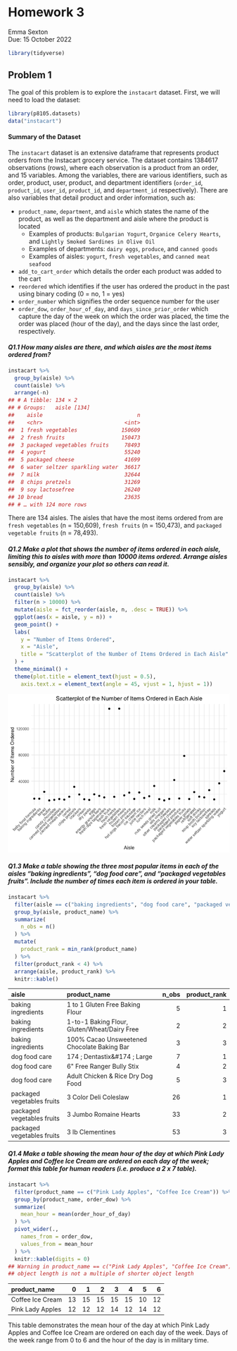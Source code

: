 Homework 3
================
Emma Sexton <br>
Due: 15 October 2022

``` r
library(tidyverse)
```

## Problem 1

The goal of this problem is to explore the `instacart` dataset. First,
we will need to load the dataset:

``` r
library(p8105.datasets)
data("instacart")
```

#### Summary of the Dataset

The `instacart` dataset is an extensive dataframe that represents
product orders from the Instacart grocery service. The dataset contains
1384617 observations (rows), where each observation is a product from an
order, and 15 variables. Among the variables, there are various
identifiers, such as order, product, user, product, and department
identifiers (`order_id`, `product_id`, `user_id`, `product_id`, and
`department_id` respectively). There are also variables that detail
product and order information, such as:

-   `product_name`, `department`, and `aisle` which states the name of
    the product, as well as the department and aisle where the product
    is located
    -   Examples of products: `Bulgarian Yogurt`,
        `Organice Celery Hearts`, and
        `Lightly Smoked Sardines in Olive Oil`
    -   Examples of departments: `dairy eggs`, `produce`, and
        `canned goods`
    -   Examples of aisles: `yogurt`, `fresh vegetables`, and
        `canned meat seafood`
-   `add_to_cart_order` which details the order each product was added
    to the cart
-   `reordered` which identifies if the user has ordered the product in
    the past using binary coding (0 = no, 1 = yes)
-   `order_number` which signifies the order sequence number for the
    user
-   `order_dow`, `order_hour_of_day`, and `days_since_prior_order` which
    capture the day of the week on which the order was placed, the time
    the order was placed (hour of the day), and the days since the last
    order, respectively.

#### *Q1.1 How many aisles are there, and which aisles are the most items ordered from?*

``` r
instacart %>% 
  group_by(aisle) %>% 
  count(aisle) %>% 
  arrange(-n)
## # A tibble: 134 × 2
## # Groups:   aisle [134]
##    aisle                              n
##    <chr>                          <int>
##  1 fresh vegetables              150609
##  2 fresh fruits                  150473
##  3 packaged vegetables fruits     78493
##  4 yogurt                         55240
##  5 packaged cheese                41699
##  6 water seltzer sparkling water  36617
##  7 milk                           32644
##  8 chips pretzels                 31269
##  9 soy lactosefree                26240
## 10 bread                          23635
## # … with 124 more rows
```

There are 134 aisles. The aisles that have the most items ordered from
are `fresh vegetables` (n = 150,609), `fresh fruits` (n = 150,473), and
`packaged vegetable fruits` (n = 78,493).

#### *Q1.2 Make a plot that shows the number of items ordered in each aisle, limiting this to aisles with more than 10000 items ordered. Arrange aisles sensibly, and organize your plot so others can read it.*

``` r
instacart %>% 
  group_by(aisle) %>% 
  count(aisle) %>% 
  filter(n > 10000) %>% 
  mutate(aisle = fct_reorder(aisle, n, .desc = TRUE)) %>% 
  ggplot(aes(x = aisle, y = n)) +
  geom_point() +
  labs(
    y = "Number of Items Ordered",
    x = "Aisle",
    title = "Scatterplot of the Number of Items Ordered in Each Aisle"
  ) +
  theme_minimal() +
  theme(plot.title = element_text(hjust = 0.5),
    axis.text.x = element_text(angle = 45, vjust = 1, hjust = 1))
```

![](p8105_hw3_els2250_files/figure-gfm/unnamed-chunk-4-1.png)<!-- -->

#### *Q1.3 Make a table showing the three most popular items in each of the aisles “baking ingredients”, “dog food care”, and “packaged vegetables fruits”. Include the number of times each item is ordered in your table.*

``` r
instacart %>% 
  filter(aisle == c("baking ingredients", "dog food care", "packaged vegetables fruits")) %>% 
  group_by(aisle, product_name) %>% 
  summarize(
    n_obs = n()
  ) %>% 
  mutate(
    product_rank = min_rank(product_name)
  ) %>% 
  filter(product_rank < 4) %>% 
  arrange(aisle, product_rank) %>% 
  knitr::kable()
```

| aisle                      | product_name                                 | n_obs | product_rank |
|:---------------------------|:---------------------------------------------|------:|-------------:|
| baking ingredients         | 1 to 1 Gluten Free Baking Flour              |     5 |            1 |
| baking ingredients         | 1-to-1 Baking Flour, Gluten/Wheat/Dairy Free |     2 |            2 |
| baking ingredients         | 100% Cacao Unsweetened Chocolate Baking Bar  |     3 |            3 |
| dog food care              | 174 ; Dentastix&#174 ; Large                 |     7 |            1 |
| dog food care              | 6" Free Ranger Bully Stix                    |     4 |            2 |
| dog food care              | Adult Chicken & Rice Dry Dog Food            |     5 |            3 |
| packaged vegetables fruits | 3 Color Deli Coleslaw                        |    26 |            1 |
| packaged vegetables fruits | 3 Jumbo Romaine Hearts                       |    33 |            2 |
| packaged vegetables fruits | 3 lb Clementines                             |    53 |            3 |

#### *Q1.4 Make a table showing the mean hour of the day at which Pink Lady Apples and Coffee Ice Cream are ordered on each day of the week; format this table for human readers (i.e. produce a 2 x 7 table).*

``` r
instacart %>% 
  filter(product_name == c("Pink Lady Apples", "Coffee Ice Cream")) %>% 
  group_by(product_name, order_dow) %>% 
  summarize(
    mean_hour = mean(order_hour_of_day)
  ) %>% 
  pivot_wider(., 
    names_from = order_dow,
    values_from = mean_hour
  ) %>% 
  knitr::kable(digits = 0)
## Warning in product_name == c("Pink Lady Apples", "Coffee Ice Cream"): longer
## object length is not a multiple of shorter object length
```

| product_name     |   0 |   1 |   2 |   3 |   4 |   5 |   6 |
|:-----------------|----:|----:|----:|----:|----:|----:|----:|
| Coffee Ice Cream |  13 |  15 |  15 |  15 |  15 |  10 |  12 |
| Pink Lady Apples |  12 |  12 |  12 |  14 |  12 |  14 |  12 |

This table demonstrates the mean hour of the day at which Pink Lady
Apples and Coffee Ice Cream are ordered on each day of the week. Days of
the week range from 0 to 6 and the hour of the day is in military time.

